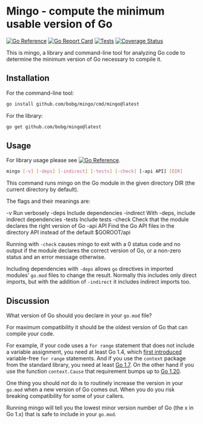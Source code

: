 # Mingo - compute the minimum usable version of Go

[![Go Reference](https://pkg.go.dev/badge/github.com/bobg/mingo.svg)](https://pkg.go.dev/github.com/bobg/mingo)
[![Go Report Card](https://goreportcard.com/badge/github.com/bobg/mingo)](https://goreportcard.com/report/github.com/bobg/mingo)
[![Tests](https://github.com/bobg/mingo/actions/workflows/go.yml/badge.svg)](https://github.com/bobg/mingo/actions/workflows/go.yml)
[![Coverage Status](https://coveralls.io/repos/github/bobg/mingo/badge.svg?branch=main)](https://coveralls.io/github/bobg/mingo?branch=main)

This is mingo,
a library and command-line tool
for analyzing Go code
to determine the minimum version of Go necessary to compile it.

## Installation

For the command-line tool:

```sh
go install github.com/bobg/mingo/cmd/mingo@latest
```

For the library:

```sh
go get github.com/bobg/mingo@latest
```

## Usage

For library usage please see
[![Go Reference](https://pkg.go.dev/badge/github.com/bobg/mingo.svg)](https://pkg.go.dev/github.com/bobg/mingo).

```sh
mingo [-v] [-deps] [-indirect] [-tests] [-check] [-api API] [DIR]
```

This command runs mingo on the Go module in the given directory DIR
(the current directory by default).

The flags and their meanings are:

  -v         Run verbosely
  -deps      Include dependencies
  -indirect  With -deps, include indirect dependencies
  -tests     Include tests
  -check     Check that the module declares the right version of Go
  -api API   Find the Go API files in the directory API instead of the default $GOROOT/api

Running with `-check` causes mingo to exit with a 0 status code and no output
if the module declares the correct version of Go,
or a non-zero status and an error message otherwise.

Including dependencies with `-deps`
allows `go` directives in imported modules’ `go.mod` files
to change the result.
Normally this includes only direct imports,
but with the addition of `-indirect` it includes indirect imports too.

## Discussion

What version of Go should you declare in your `go.mod` file?

For maximum compatibility it should be the oldest version of Go that can compile your code.

For example, if your code uses a `for range` statement that does not include a variable assignment,
you need at least Go 1.4,
which [first introduced](https://go.dev/doc/go1.4#language) variable-free `for range` statements.
And if you use the `context` package from the standard library,
you need at least [Go 1.7](https://go.dev/doc/go1.7#context).
On the other hand if you use the function `context.Cause`
that requirement bumps up to [Go 1.20](https://go.dev/doc/go1.20#minor_library_changes).

One thing you should _not_ do is to routinely increase the version in your `go.mod`
when a new version of Go comes out.
When you do you risk breaking compatibility for some of your callers.

Running mingo will tell you the lowest minor version number of Go
(the x in Go 1.x)
that is safe to include in your `go.mod`.
